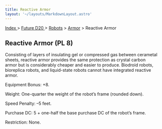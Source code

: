 ```yaml
---
title: Reactive Armor
layout: '~/layouts/MarkdownLayout.astro'
---
```


[ Index ](/) > [ Future D20 ](/future.d20.srd) > [Robots](/future.d20.srd/robots) > [Armor](/future.d20.srd/robots/armor) > Reactive Armor

## Reactive Armor (PL 8)

Consisting of layers of insulating gel or compressed gas between cerametal
sheets, reactive armor provides the same protection as crystal carbon armor
but is considerably cheaper and easier to produce. Biodroid robots, bioreplica
robots, and liquid-state robots cannot have integrated reactive armor.

Equipment Bonus: +8.

Weight: One-quarter the weight of the robot’s frame (rounded down).

Speed Penalty: –5 feet.

Purchase DC: 5 + one-half the base purchase DC of the robot’s frame.

Restriction: None.

